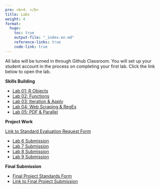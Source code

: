 ```yaml
---
pre: <b>4. </b>
title: Labs
weight: 4
format:
  hugo:
    toc: true
    output-file: "_index.en.md"
    reference-links: true
    code-link: true
---
```


All labs will be turned in through Github Classroom. You will set up your student account in the process on completing your first lab. Click the link below to open the lab.

**Skills Building**

-   [Lab 01: R Objects]
-   [Lab 02: Functions]
-   [Lab 03: Iteration & Apply]
-   [Lab 04: Web Scraping & RegEx]
-   [Lab 05: PDF & Parallel]

**Project Work**

[Link to Standard Evaluation Request Form]

-   [Lab 6 Submission]
-   [Lab 7 Submission]
-   [Lab 8 Submission]
-   [Lab 9 Submission]

**Final Submission**

-   [Final Project Standards Form]
-   [Link to Final Project Submission]

  [Lab 01: R Objects]: /Adv-R-Reader/labs/lab1-objects.html
  [Lab 02: Functions]: /Adv-R-Reader/labs/lab2-functions.html
  [Lab 03: Iteration & Apply]: /Adv-R-Reader/labs/lab3-iteration-apply.html
  [Lab 04: Web Scraping & RegEx]: /Adv-R-Reader/labs/lab4-web-scraping-regex.html
  [Lab 05: PDF & Parallel]: /Adv-R-Reader/labs/lab5-PDF-Parallel.html
  [Link to Standard Evaluation Request Form]: /Adv-R-Reader/labs/lab_standards_form.qmd
  [Lab 6 Submission]: https://moodle.smith.edu/mod/assign/view.php?id=1030993
  [Lab 7 Submission]: https://moodle.smith.edu/mod/assign/view.php?id=1034768
  [Lab 8 Submission]: https://moodle.smith.edu/mod/assign/view.php?id=1034892
  [Lab 9 Submission]: https://moodle.smith.edu/mod/assign/view.php?id=1034893
  [Final Project Standards Form]: /Adv-R-Reader/labs/final_standards_form.qmd
  [Link to Final Project Submission]: https://moodle.smith.edu/mod/url/view.php?id=1029245
